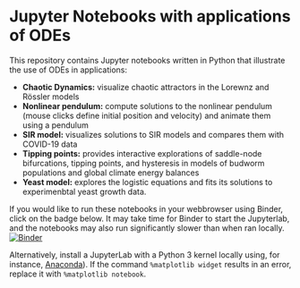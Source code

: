 # Jupyter Notebooks with applications of ODEs
This repository contains Jupyter notebooks written in Python that illustrate the use of ODEs in applications:

* **Chaotic Dynamics:** visualize chaotic attractors in the Lorewnz and Rössler models
* **Nonlinear pendulum:** compute solutions to the nonlinear pendulum (mouse clicks define initial position and velocity) and animate them using a pendulum
* **SIR model:** visualizes solutions to SIR models and compares them with COVID-19 data
* **Tipping points:** provides interactive explorations of saddle-node bifurcations, tipping points, and hysteresis in models of budworm populations and global climate energy balances
* **Yeast model:** explores the logistic equations and fits its solutions to experimenbtal yeast growth data.

If you would like to run these notebooks in your webbrowser using Binder, click on the badge below. It may take time for Binder to start the Jupyterlab, and the notebooks may also run significantly slower than when ran locally.
[![Binder](https://mybinder.org/badge_logo.svg)](https://mybinder.org/v2/gh/sandstede-lab-teaching/Applications_ODEs.git/main?urlpath=lab)

Alternatively, install a JupyterLab with a Python 3 kernel locally using, for instance, [Anaconda](https://www.anaconda.com)). If the command `%matplotlib widget` results in an error, replace it with `%matplotlib notebook`.
